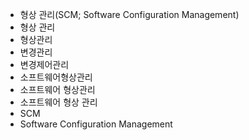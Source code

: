 - 형상 관리(SCM; Software Configuration Management)
- 형상 관리
- 형상관리
- 변경관리
- 변경제어관리
- 소프트웨어형상관리
- 소프트웨어 형상관리
- 소프트웨어 형상 관리
- SCM
- Software Configuration Management